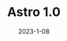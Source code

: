 ---
title: Astro 1.0
slug: astro 1-0
excerpt: Lorem ipsum dolor sit amet, consectetur adipiscing elit. Duis pulvinar urna sed pellentesque finibus. Curabitur hendrerit diam et erat sollicitudin feugiat. Etiam at sodales libero, ullamcorper dignissim dui. Mauris convallis ultrices purus. In dapibus dolor at leo convallis tristique. Suspendisse vestibulum consequat enim sit amet convallis. Mauris in nibh sed enim porttitor fringilla at ut nunc. Fusce nec nulla sit amet sem ornare porttitor. Etiam maximus mattis arcu, ac bibendum urna facilisis sed. Mauris sodales maximus est et pretium. In urna mi, sodales eget efficitur ac, lobortis et lacus. Proin feugiat massa vitae ipsum ultricies sagittis. Phasellus vitae accumsan lectus, ac scelerisque ipsum.
date: 2023-1-08
---